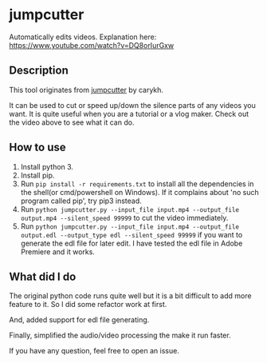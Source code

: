 # jumpcutter

Automatically edits videos. Explanation here: https://www.youtube.com/watch?v=DQ8orIurGxw

## Description

This tool originates from [jumpcutter](https://github.com/carykh/jumpcutter) by carykh. 

It can be used to cut or speed up/down the silence parts of any videos you want. It is quite useful when you are a tutorial or a vlog maker. Check out the video above to see what it can do.

## How to use

1. Install python 3.
2. Install pip.
3. Run `pip install -r requirements.txt` to install all the dependencies in the shell(or cmd/powershell on Windows). If it complains about 'no such program called pip', try pip3 instead.
4. Run `python jumpcutter.py --input_file input.mp4 --output_file output.mp4 --silent_speed 99999` to cut the video immediately. 
5. Run `python jumpcutter.py --input_file input.mp4 --output_file output.edl --output_type edl --silent_speed 99999` if you want to generate the edl file for later edit. I have tested the edl file in Adobe Premiere and it works.

## What did I do

The original python code runs quite well but it is a bit difficult to add more feature to it. So I did some refactor work at first. 

And, added support for edl file generating.

Finally, simplified the audio/video processing the make it run faster. 

If you have any question, feel free to open an issue.